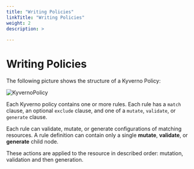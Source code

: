```yaml
---
title: "Writing Policies"
linkTitle: "Writing Policies"
weight: 2
description: >
  
---
```


# Writing Policies

The following picture shows the structure of a Kyverno Policy:

![KyvernoPolicy](https://raw.githubusercontent.com/kyverno/kyverno/master/assets/images//Kyverno-Policy-Structure.png)

Each Kyverno policy contains one or more rules. Each rule has a `match` clause, an optional `exclude` clause, and one of a `mutate`, `validate`, or `generate` clause.

Each rule can validate, mutate, or generate configurations of matching resources. A rule definition can contain only a single **mutate**, **validate**, or **generate** child node. 

These actions are applied to the resource in described order: mutation, validation and then generation.